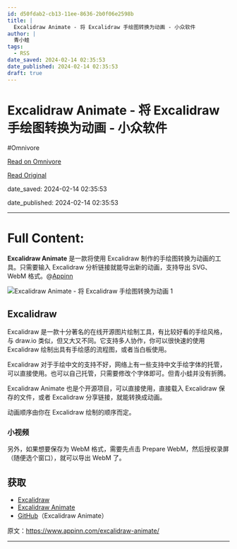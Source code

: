 ```yaml
---
id: d50fdab2-cb13-11ee-8636-2b0f06e2598b
title: |
  Excalidraw Animate - 将 Excalidraw 手绘图转换为动画 - 小众软件
author: |
  青小蛙
tags:
  - RSS
date_saved: 2024-02-14 02:35:53
date_published: 2024-02-14 02:35:53
draft: true
---
```


# Excalidraw Animate - 将 Excalidraw 手绘图转换为动画 - 小众软件
#Omnivore

[Read on Omnivore](https://omnivore.app/me/excalidraw-animate-excalidraw-18da6c08d3c)

[Read Original](https://www.appinn.com/excalidraw-animate/)

date_saved: 2024-02-14 02:35:53

date_published: 2024-02-14 02:35:53

--- 

# Full Content: 

**Excalidraw Animate** 是一款将使用 Excalidraw 制作的手绘图转换为动画的工具。只需要输入 Excalidraw 分析链接就能导出新的动画，支持导出 SVG、WebM 格式。@[Appinn](https://www.appinn.com/excalidraw-animate/)

![Excalidraw Animate - 将 Excalidraw 手绘图转换为动画 1](https://proxy-prod.omnivore-image-cache.app/1608x700,suQLlG5FrOoTcWTD3bQybZdMbLGmLJ2Asa1Xda_kEtsw/https://www.appinn.com/wp-content/uploads/2024/02/Appinn-feature-images-90.jpg "Excalidraw Animate - 将 Excalidraw 手绘图转换为动画 1")

## Excalidraw

Excalidraw 是一款十分著名的在线开源图片绘制工具，有比较好看的手绘风格，与 draw.io 类似，但又大又不同。它支持多人协作，你可以很快速的使用 Excalidraw 绘制出具有手绘感的流程图，或者当白板使用。

Excalidraw 对于手绘中文的支持不好，网络上有一些支持中文手绘字体的托管，可以直接使用。也可以自己托管，只需要修改个字体即可。但青小蛙并没有折腾。

Excalidraw Animate 也是个开源项目，可以直接使用，直接载入 Excalidraw 保存的文件，或者 Excalidraw 分享链接，就能转换成动画。

动画顺序由你在 Excalidraw 绘制的顺序而定。

### 小视频

另外，如果想要保存为 WebM 格式，需要先点击 Prepare WebM，然后授权录屏（随便选个窗口），就可以导出 WebM 了。

## 获取

* [Excalidraw](https://excalidraw.com/)
* [Excalidraw Animate](https://dai-shi.github.io/excalidraw-animate/)
* [GitHub](https://github.com/dai-shi/excalidraw-animate)（Excalidraw Animate）

原文：https://www.appinn.com/excalidraw-animate/

---

